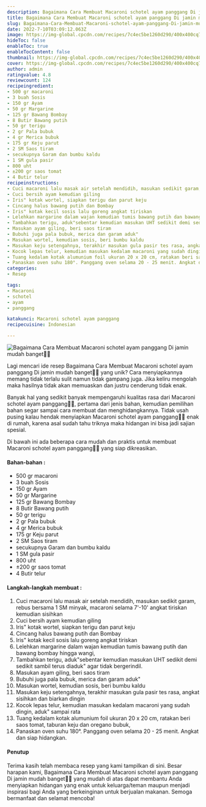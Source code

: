 ```yaml
---
description: Bagaimana Cara Membuat Macaroni schotel ayam panggang Di jamin mudah banget"
title: Bagaimana Cara Membuat Macaroni schotel ayam panggang Di jamin mudah banget
slug: Bagaimana-Cara-Membuat-Macaroni-schotel-ayam-panggang-Di-jamin-mudah-banget
date: 2022-7-10T03:09:12.063Z
image: https://img-global.cpcdn.com/recipes/7c4ec5be1260d290/400x400cq70/photo.jpg
hideToc: false
enableToc: true
enableTocContent: false
thumbnail: https://img-global.cpcdn.com/recipes/7c4ec5be1260d290/400x400cq70/photo.jpg
cover: https://img-global.cpcdn.com/recipes/7c4ec5be1260d290/400x400cq70/photo.jpg
author: admin
ratingvalue: 4.8
reviewcount: 124
recipeingredient:
- 500 gr macaroni
- 3 buah Sosis
- 150 gr Ayam
- 50 gr Margarine
- 125 gr Bawang Bombay
- 8 Butir Bawang putih
- 50 gr terigu
- 2 gr Pala bubuk
- 4 gr Merica bubuk
- 175 gr Keju parut
- 2 SM Saos tiram
- secukupnya Garam dan bumbu kaldu
- 1 SM gula pasir
- 800 uht
- ±200 gr saos tomat
- 4 Butir telur
recipeinstructions:
- Cuci macaroni lalu masak air setelah mendidih, masukan sedikit garam, rebus bersama 1 SM minyak, macaroni selama 7'-10' angkat tiriskan kemudian sisihkan
- Cuci bersih ayam kemudian giling
- Iris" kotak wortel, siapkan terigu dan parut keju
- Cincang halus bawang putih dan Bombay
- Iris" kotak kecil sosis lalu goreng angkat tiriskan
- Lelehkan margarine dalam wajan kemudian tumis bawang putih dan bawang bombay hingga wangi,
- Tambahkan terigu, aduk"sebentar kemudian masukan UHT sedikit demi sedikit sambil terus diaduk" agar tidak bergerindil.
- Masukan ayam giling, beri saos tiram
- Bubuhi juga pala bubuk, merica dan garam aduk"
- Masukan wortel, kemudian sosis, beri bumbu kaldu
- Masukan keju setengahnya, terakhir masukan gula pasir tes rasa, angkat sisihkan dan biarkan dingin
- Kocok lepas telur, kemudian masukan kedalam macaroni yang sudah dingin, aduk" sampai rata
- Tuang kedalam kotak alumunium foil ukuran 20 x 20 cm, ratakan beri saos tomat, taburan keju dan oregano bubuk,
- Panaskan oven suhu 180°. Panggang oven selama 20 - 25 menit. Angkat dan siap hidangkan.
categories:
- Resep

tags:
- Macaroni
- schotel
- ayam
- panggang

katakunci: Macaroni schotel ayam panggang
recipecuisine: Indonesian

---
```


![Bagaimana Cara Membuat Macaroni schotel ayam panggang Di jamin mudah banget👩‍🍳](https://img-global.cpcdn.com/recipes/7c4ec5be1260d290/400x400cq70/photo.jpg)

Lagi mencari ide resep Bagaimana Cara Membuat Macaroni schotel ayam panggang Di jamin mudah banget👩‍🍳 yang unik? Cara menyiapkannya memang tidak terlalu sulit namun tidak gampang juga. Jika keliru mengolah maka hasilnya tidak akan memuaskan dan justru cenderung tidak enak.

Banyak hal yang sedikit banyak mempengaruhi kualitas rasa dari Macaroni schotel ayam panggang👩‍🍳, pertama dari jenis bahan, kemudian pemilihan bahan segar sampai cara membuat dan menghidangkannya. Tidak usah pusing kalau hendak menyiapkan Macaroni schotel ayam panggang👩‍🍳 enak di rumah, karena asal sudah tahu triknya maka hidangan ini bisa jadi sajian spesial.

Di bawah ini ada beberapa cara mudah dan praktis untuk membuat Macaroni schotel ayam panggang👩‍🍳 yang siap dikreasikan.

<!--inarticleads1-->

#### Bahan-bahan :

- 500 gr macaroni
- 3 buah Sosis
- 150 gr Ayam
- 50 gr Margarine
- 125 gr Bawang Bombay
- 8 Butir Bawang putih
- 50 gr terigu
- 2 gr Pala bubuk
- 4 gr Merica bubuk
- 175 gr Keju parut
- 2 SM Saos tiram
- secukupnya Garam dan bumbu kaldu
- 1 SM gula pasir
- 800 uht
- ±200 gr saos tomat
- 4 Butir telur

<!--inarticleads2-->

#### Langkah-langkah membuat :

1. Cuci macaroni lalu masak air setelah mendidih, masukan sedikit garam, rebus bersama 1 SM minyak, macaroni selama 7'-10' angkat tiriskan kemudian sisihkan
1. Cuci bersih ayam kemudian giling
1. Iris" kotak wortel, siapkan terigu dan parut keju
1. Cincang halus bawang putih dan Bombay
1. Iris" kotak kecil sosis lalu goreng angkat tiriskan
1. Lelehkan margarine dalam wajan kemudian tumis bawang putih dan bawang bombay hingga wangi,
1. Tambahkan terigu, aduk"sebentar kemudian masukan UHT sedikit demi sedikit sambil terus diaduk" agar tidak bergerindil.
1. Masukan ayam giling, beri saos tiram
1. Bubuhi juga pala bubuk, merica dan garam aduk"
1. Masukan wortel, kemudian sosis, beri bumbu kaldu
1. Masukan keju setengahnya, terakhir masukan gula pasir tes rasa, angkat sisihkan dan biarkan dingin
1. Kocok lepas telur, kemudian masukan kedalam macaroni yang sudah dingin, aduk" sampai rata
1. Tuang kedalam kotak alumunium foil ukuran 20 x 20 cm, ratakan beri saos tomat, taburan keju dan oregano bubuk,
1. Panaskan oven suhu 180°. Panggang oven selama 20 - 25 menit. Angkat dan siap hidangkan.

#### Penutup

Terima kasih telah membaca resep yang kami tampilkan di sini. Besar harapan kami, Bagaimana Cara Membuat Macaroni schotel ayam panggang Di jamin mudah banget👩‍🍳 yang mudah di atas dapat membantu Anda menyiapkan hidangan yang enak untuk keluarga/teman maupun menjadi inspirasi bagi Anda yang berkeinginan untuk berjualan makanan. Semoga bermanfaat dan selamat mencoba!